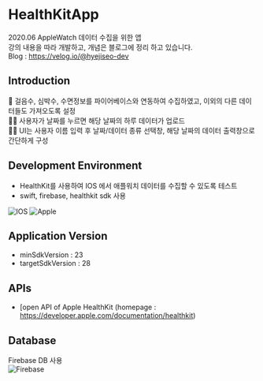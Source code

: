 # HealthKitApp
2020.06 AppleWatch 데이터 수집을 위한 앱 <br /> 
강의 내용을 따라 개발하고, 개념은 블로그에 정리 하고 있습니다. <br />
Blog : https://velog.io/@hyejiseo-dev

## Introduction
🏃 걸음수, 심박수, 수면정보를 파이어베이스와 연동하여 수집하였고, 이외의 다른 데이터들도 가져오도록 설정 <br />
🏃‍♀️ 사용자가 날짜를 누르면 해당 날짜의 하루 데이터가 업로드<br />
🏃‍♀️ UI는 사용자 이름 입력 후 날짜/데이터 종류 선택창, 해당 날짜의 데이터 출력창으로 간단하게 구성<br />

## Development Environment
- HealthKit를 사용하여 IOS 에서 애플워치 데이터를 수집할 수 있도록 테스트
- swift, firebase, healthkit sdk 사용

![IOS](https://img.shields.io/badge/iOS-000000?style=for-the-badge&logo=ios&logoColor=white)
![Apple](https://img.shields.io/badge/Apple-%23000000.svg?style=for-the-badge&logo=apple&logoColor=white)

## Application Version
- minSdkVersion : 23
- targetSdkVersion : 28

## APIs
- [open API of Apple HealthKit (homepage : https://developer.apple.com/documentation/healthkit) <br />

## Database 
Firebase DB 사용 </br>
![Firebase](https://img.shields.io/badge/Firebase-039BE5?style=for-the-badge&logo=Firebase&logoColor=white)
